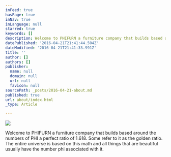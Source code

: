 ```yaml
---
inFeed: true
hasPage: true
inNav: true
inLanguage: null
starred: true
keywords: []
description: Welcome to PHIFURN a furniture company that builds based around the numbers of PHI a perfect ratio of 1.618. Some refer to it as the golden ratio. The entire universe is based on this math and all things that are beautiful usually have the number phi associated with it.
datePublished: '2016-04-21T21:41:44.504Z'
dateModified: '2016-04-21T21:41:33.991Z'
title: ''
author: []
authors: []
publisher:
  name: null
  domain: null
  url: null
  favicon: null
sourcePath: _posts/2016-04-21-about.md
published: true
url: about/index.html
_type: Article

---
```

![](https://the-grid-user-content.s3-us-west-2.amazonaws.com/0af4eded-27ed-4be5-8027-acc305edcd7c.jpg)

Welcome to PHIFURN a furniture company that builds based around the numbers of PHI a perfect ratio of 1.618\. Some refer to it as the golden ratio. The entire universe is based on this math and all things that are beautiful usually have the number phi associated with it.